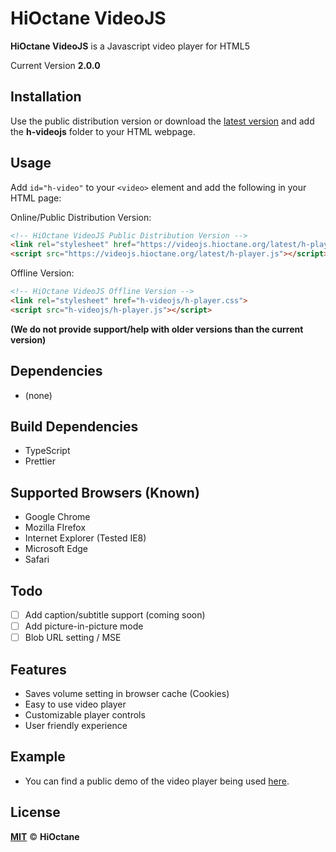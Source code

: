 # HiOctane VideoJS 
**HiOctane VideoJS** is a Javascript video player for HTML5

Current Version **2.0.0**


## Installation
Use the public distribution version or download the [latest version](https://github.com/HiOctane-Servers/h-videojs/releases/latest) and add the **h-videojs** folder to your HTML webpage.

## Usage
Add `id="h-video"` to your `<video>` element and add the following in your HTML page:

Online/Public Distribution Version:
```html
<!-- HiOctane VideoJS Public Distribution Version -->
<link rel="stylesheet" href="https://videojs.hioctane.org/latest/h-player.css">
<script src="https://videojs.hioctane.org/latest/h-player.js"></script>
```

Offline Version:
```html
<!-- HiOctane VideoJS Offline Version -->
<link rel="stylesheet" href="h-videojs/h-player.css">
<script src="h-videojs/h-player.js"></script>
```

**(We do not provide support/help with older versions than the current version)**

## Dependencies
- (none)

## Build Dependencies
- TypeScript
- Prettier

## Supported Browsers (Known)
- Google Chrome
- Mozilla FIrefox
- Internet Explorer (Tested IE8)
- Microsoft Edge
- Safari

## Todo
- [ ] Add caption/subtitle support (coming soon)
- [ ] Add picture-in-picture mode
- [ ] Blob URL setting / MSE

## Features
- Saves volume setting in browser cache (Cookies)
- Easy to use video player
- Customizable player controls
- User friendly experience

## Example
- You can find a public demo of the video player being used [here](https://videojs.hioctane.org/example).

## License
**[MIT](https://choosealicense.com/licenses/mit/)** &copy; **HiOctane**
